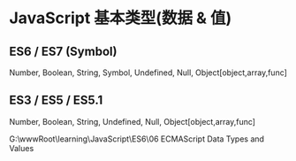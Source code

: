 # JavaScript 基本类型(数据 & 值)  


## ES6 / ES7 (Symbol)

Number, Boolean, String, Symbol, Undefined, Null, Object[object,array,func] 


## ES3 / ES5 / ES5.1


Number, Boolean, String, Undefined, Null, Object[object,array,func] 



G:\wwwRoot\learning\JavaScript\ES6\06 ECMAScript Data Types and Values




